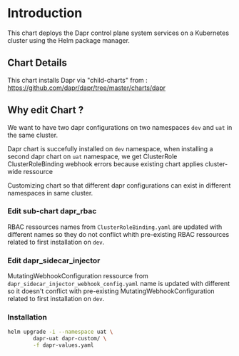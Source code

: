 # Introduction

This chart deploys the Dapr control plane system services on a Kubernetes cluster using the Helm package manager.

## Chart Details

This chart installs Dapr via "child-charts" from :
https://github.com/dapr/dapr/tree/master/charts/dapr


## Why edit Chart ?

We want to have two dapr configurations on two namespaces `dev` and `uat` in the same cluster.

Dapr chart is succefully installed on `dev` namespace, when installing a second dapr chart on `uat` namespace, we get ClusterRole ClusterRoleBinding webhook errors because existing chart applies cluster-wide ressource

Customizing chart so that different dapr configurations can exist in different namespaces in same cluster. 

### Edit sub-chart dapr_rbac

RBAC ressources names from `ClusterRoleBinding.yaml` are updated with different names so they do not conflict whith pre-existing RBAC ressources related to first installation on `dev`.

### Edit dapr_sidecar_injector

MutatingWebhookConfiguration ressource from `dapr_sidecar_injector_webhook_config.yaml`  name is updated with different so it doesn't conflict with pre-existing MutatingWebhookConfiguration related to first installation on `dev`.

### Installation

```bash
helm upgrade -i --namespace uat \
        dapr-uat dapr-custom/ \
        -f dapr-values.yaml
```
